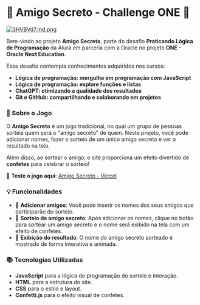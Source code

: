 

# 🎉 Amigo Secreto - Challenge ONE 🎁

<a href="https://freeimage.host/i/3HVBVd7"><img src="https://iili.io/3HVBVd7.md.png" alt="3HVBVd7.md.png" border="0"></a>

Bem-vindo ao projeto **Amigo Secreto**, parte do desafio **Praticando Lógica de Programação** da Alura em parceria com a Oracle no projeto **ONE - Oracle Next Education**.

Esse desafio contempla conhecimentos adquiridos nos cursos:

- **Lógica de programação: mergulhe em programação com JavaScript**
- **Lógica de programação: explore funções e listas**
- **ChatGPT: otimizando a qualidade dos resultados**
- **Git e GitHub: compartilhando e colaborando em projetos**

### 🚀 Sobre o Jogo

O **Amigo Secreto** é um jogo tradicional, no qual um grupo de pessoas sorteia quem será o "amigo secreto" de quem. Neste projeto, você pode adicionar nomes, fazer o sorteio de um único amigo secreto e ver o resultado na tela.

Além disso, ao sortear o amigo, o site proporciona um efeito divertido de **confetes** para celebrar o sorteio!

🔗 **Teste o jogo aqui**: [Amigo Secreto - Vercel](https://praticando-logica-de-programacao-challenge-amigo-secreto.vercel.app/)

### 💡 Funcionalidades

- 🎲 **Adicionar amigos**: Você pode inserir os nomes dos seus amigos que participarão do sorteio.
- 🎉 **Sorteio de amigo secreto**: Após adicionar os nomes, clique no botão para sortear um amigo secreto e o nome será exibido na tela com um efeito de confetes.
- 🎁 **Exibição do resultado**: O nome do amigo secreto sorteado é mostrado de forma interativa e animada.

### 📚 Tecnologias Utilizadas

- **JavaScript** para a lógica de programação do sorteio e interação.
- **HTML** para a estrutura do site.
- **CSS** para o estilo e layout.
- **Confetti.js** para o efeito visual de confetes.

